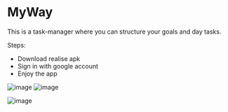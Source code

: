 # MyWay
This is a task-manager where you can structure your goals and day tasks.

Steps:
- Download realise apk
- Sign in with google account
- Enjoy the app

![image](https://github.com/LarKeS11/MyWay/assets/79082708/74b59025-5023-47cf-b9ff-e49636eccc8d) ![image](https://github.com/LarKeS11/MyWay/assets/79082708/529c435c-736f-4e7c-931e-5513ab51465d)

![image](https://github.com/LarKeS11/MyWay/assets/79082708/ce94a51b-389d-4778-b2cc-a0683e518176)
